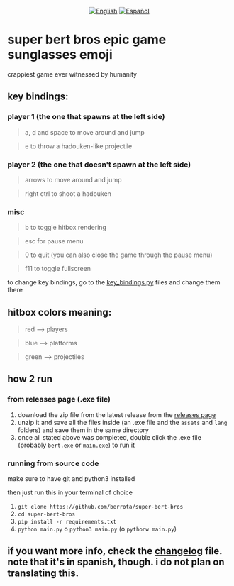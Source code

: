 <div align="center">

[![English](https://img.shields.io/badge/English-000000?style=for-the-badge&logo=flag-icon-css&logoColor=ffffff)](en_US.md)
[![Español](https://img.shields.io/badge/Español-000000?style=for-the-badge&logo=flag-icon-css&logoColor=ffffff)](es_ES.md)

</div>

# super bert bros epic game sunglasses emoji

crappiest game ever witnessed by humanity

## key bindings: 

### player 1 (the one that spawns at the left side)

> a, d and space to move around and jump

> e to throw a hadouken-like projectile

### player 2 (the one that doesn't spawn at the left side)

> arrows to move around and jump

> right ctrl to shoot a hadouken

### misc

> b to toggle hitbox rendering

> esc for pause menu

> 0 to quit (you can also close the game through the pause menu)

> f11 to toggle fullscreen

to change key bindings, go to the [key_bindings.py](misc/key_bindings.py) files and change them there


## hitbox colors meaning:

> red --> players

> blue --> platforms

> green --> projectiles


## how 2 run

### from releases page (.exe file)

1. download the zip file from the latest release from the [releases page](https://github.com/berrota/super-bert-bros/releases)
2. unzip it and save all the files inside (an .exe file and the `assets` and `lang` folders) and save them in the same directory
3. once all stated above was completed, double click the .exe file (probably `bert.exe` or `main.exe`) to run it

### running from source code

make sure to have git and python3 installed

then just run this in your terminal of choice

1. `git clone https://github.com/berrota/super-bert-bros`
2. `cd super-bert-bros`
3. `pip install -r requirements.txt`
4. `python main.py` o `python3 main.py` (o `pythonw main.py`)

## if you want more info, check the [changelog](VERSION.md) file. note that it's in spanish, though. i do not plan on translating this.